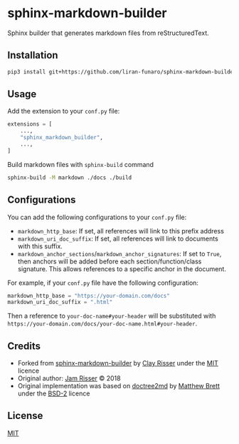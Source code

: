 # sphinx-markdown-builder

Sphinx builder that generates markdown files from reStructuredText.

## Installation

```sh
pip3 install git+https://github.com/liran-funaro/sphinx-markdown-builder@main
```


## Usage

Add the extension to your `conf.py` file:
```python
extensions = [
    ...,
    "sphinx_markdown_builder",
    ...,
]
```

Build markdown files with `sphinx-build` command
```sh
sphinx-build -M markdown ./docs ./build
```

## Configurations

You can add the following configurations to your `conf.py` file:

* `markdown_http_base`: If set, all references will link to this prefix address
* `markdown_uri_doc_suffix`: If set, all references will link to documents with this suffix.
* `markdown_anchor_sections`/`markdown_anchor_signatures`: If set to `True`, then anchors will be added before each section/function/class signature. 
 This allows references to a specific anchor in the document.

For example, if your `conf.py` file have the following configuration:
```python
markdown_http_base = "https://your-domain.com/docs"
markdown_uri_doc_suffix = ".html"
```

Then a reference to `your-doc-name#your-header` will be substituted with `https://your-domain.com/docs/your-doc-name.html#your-header`. 

## Credits

* Forked from [
sphinx-markdown-builder](https://github.com/clayrisser/sphinx-markdown-builder) by [Clay Risser](https://github.com/clayrisser) under the [MIT](https://github.com/clayrisser/sphinx-markdown-builder/blob/master/LICENSE) licence
* Original author: [Jam Risser](https://codejam.ninja) © 2018
* Original implementation was based on [doctree2md](https://github.com/matthew-brett/nb2plots/blob/master/nb2plots/doctree2md.py) by [Matthew Brett](https://github.com/matthew-brett) under the [BSD-2](https://github.com/matthew-brett/nb2plots/blob/main/LICENSE) licence

## License

[MIT](LICENSE)
